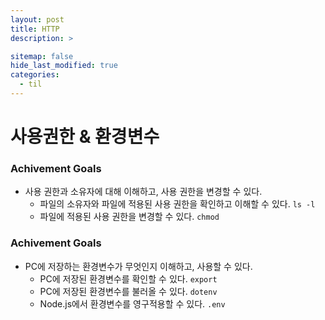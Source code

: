 ```yaml
---
layout: post
title: HTTP
description: >

sitemap: false
hide_last_modified: true
categories:
  - til
---
```


# 사용권한 & 환경변수

### **Achivement Goals**

- 사용 권한과 소유자에 대해 이해하고, 사용 권한을 변경할 수 있다.
  - 파일의 소유자와 파일에 적용된 사용 권한을 확인하고 이해할 수 있다. `ls -l`
  - 파일에 적용된 사용 권한을 변경할 수 있다. `chmod`

### **Achivement Goals**

- PC에 저장하는 환경변수가 무엇인지 이해하고, 사용할 수 있다.
  - PC에 저장된 환경변수를 확인할 수 있다. `export`
  - PC에 저장된 환경변수를 불러올 수 있다. `dotenv`
  - Node.js에서 환경변수를 영구적용할 수 있다. `.env`
